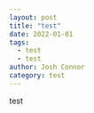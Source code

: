 ```yaml
---
layout: post
title: "test"
date: 2022-01-01
tags: 
  - test
  - test
author: Josh Connor
category: test
---
```


test


